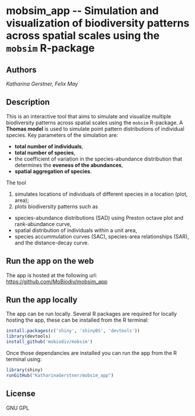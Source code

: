 # **mobsim_app** -- Simulation and visualization of biodiversity patterns across spatial scales using the `mobsim` R-package 

## Authors

*Katharina Gerstner, Felix May*

## Description

This is an interactive tool that aims to simulate and visualize multiple biodiversity patterns across spatial scales using the `mobsim` R-package. A **Thomas model** is used to simulate point pattern distributions of individual species. Key parameters of the simulation are:

* **total number of individuals**, 
* **total number of species**, 
* the coefficient of variation in the species-abundance distribution that determines the **eveness of the abundances**,
* **spatial aggregation of species**.

The tool   
1. simulates locations of individuals of different species in a location (plot, area);      
2. plots biodiversity patterns such as   
+ species-abundance distributions (SAD) using Preston octave plot and rank-abundance curve,   
+ spatial distribution of individuals within a unit area,  
+ species accummulation curves (SAC), species-area relationships (SAR), and the distance-decay curve.   

## Run the app on the web

The app is hosted at the following url: https://github.com/MoBiodiv/mobsim_app

## Run the app locally

The app can be run locally. Several R packages are required for locally hosting the app, these can be installed
from the R terminal:

```r
install.packages(c('shiny', 'shinyBS', 'devtools'))
library(devtools)
install_github('mobiodiv/mobsim')
```

Once those dependancies are installed you can run the app from the R terminal using:

```r
library(shiny)  
runGitHub("KatharinaGerstner/mobsim_app")
```

## License

GNU GPL




